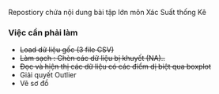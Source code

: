 Repostiory chứa nội dung bài tập lớn môn Xác Suất thống Kê

### Việc cần phải làm
- ~~Load dữ liệu gốc (3 file CSV)~~
- ~~Làm sạch : Chèn các dữ liệu bị khuyết (NA)..~~
- ~~Đọc và hiện thị các dữ liệu có các điểm dị biệt qua boxplot~~
- Giải quyết Outlier
- Vẽ sơ đồ
